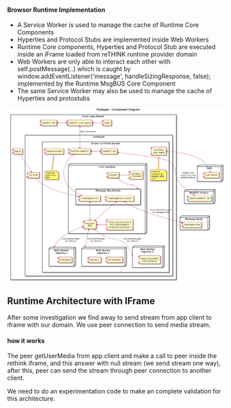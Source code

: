 #### Browser Runtime Implementation

<!--
@startuml "Runtime_Browser_Implementation.png"

title Packages - Component Diagram

node "WebRTC Device" {
  [Device WebRTC API] as WebRTCDevice
}

node "Auth" {
  [Auth Server] as Auth
}

node "Message Node" {
  [Message Node] as MNode
}

rectangle "host | app.domain" {

    component [video] as GUIVideo
    component [app.js] as App
    
    component [WebRTC User Agent] as PeerLocal
    component [WebRTC API] as WebRTCApiLocal

    rectangle rething.js {
  
        component [API Stub] as APIStub

        rectangle "iframe | reThink.domain" {
        
            component [ReThink WebRTC] as PeerRemote
            component [WebRTC API] as WebRTCApiRemote
            
            component [Service Worker] as ServiceWorker
            note bottom
                Cache all
                application
                files
            endnote
            
            component [RunTime\nUser Agent] as Agent
            note bottom
                Install all
                components
                needed, after
                auth
            endnote

            node "Web Worker\nHyperty 1" as W1 {
              [ProtoStub] as PS
            }
        
            node "Web Worker\nHyperty 2" as W2 {
              component [API Skeleton] as APIS2
              [hyperty 1] as H1
            }
        
            node "Web Worker\nHyperty 3" as W3 {
              component [Service Provider2\nPolicy Enforcer]
            }

            node "Core Sandbox" as Core {
            
                component [Registry] as Registry
                component [Identities\nContainer] as IContainer
                component [Msg BUS\nPEP] as Policy
                component [Policy Decision (PDP)\n(incl Authorisation)\n+Policies Repository )] as PDP
                
            
                rectangle "Message Bus Events" as MsgBusEvent {
                    component [* Message BUS *] as MsgBus
                    component [* Message BUS (crud) *] as MsgBusCrud
                }
            }

        }
    }
}

Auth <-[hidden]down-> WebRTCDevice
WebRTCApiRemote <-[hidden]down-> Core


App -down-> APIStub
APIStub -down-> MsgBus

GUIVideo -left-> PeerLocal
PeerLocal <-left-> WebRTCApiLocal
PeerLocal <-down-> PeerRemote : Peer Connection
PeerRemote <-right-> WebRTCApiRemote
PeerRemote <-down-> MsgBus
WebRTCApiRemote <-right-> WebRTCDevice : WebRTC API\nConnection with\nexternal device

Registry -down-> MsgBusEvent
IContainer -left- Registry

MsgBus <-> Policy
MsgBusCrud <-> Policy
PDP -left-> Policy

Policy <-right-> W1 : only postMessage\nare allowed
Policy <-right-> W2 : only postMessage\nare allowed
Policy <-down-> W3 : only postMessage\nare allowed


MsgBusCrud <-right-> MNode : Send CRUD Messages\nto message node
Agent <-right-> Auth

@enduml
-->
* A Service Worker is used to manage the cache of Runtime Core Components
* Hyperties and Protocol Stubs are implemented inside Web Workers 
* Runtime Core components, Hyperties and Protocol Stub are executed inside an iFrame loaded from reTHINK runtime provider domain
* Web Workers are only able to interact each other with self.postMessage(..) which is caught by
    window.addEventListener('message', handleSizingResponse, false); 
implemented by the Runtime MsgBUS Core Component
* The same Service Worker may also be used to manage the cache of Hyperties and protostubs


![](Runtime_Browser_Implementation.png)

## Runtime Architecture with IFrame

After some investigation we find away to send stream from app client to iframe with our domain.
We use peer connection to send media stream.

#### how it works
The peer getUserMedia from app client and make a call to peer inside the rethink iframe, and this answer with null stream (we send stream one way), after this, peer can send the stream through peer connection to another client.

We need to do an experimentation code to make an complete validation for  this architecture. 
